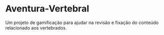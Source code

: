 # Aventura-Vertebral
Um projeto de gamificação para ajudar na revisão e fixação do conteúdo relacionado aos vertebrados.
